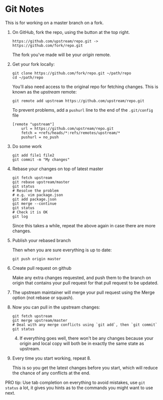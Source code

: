 # Git Notes

This is for working on a master branch on a fork.

1. On GitHub, fork the repo, using the button at the top right.

   ```
   https://github.com/upstream/repo.git ->  https://github.com/fork/repo.git
   ```

   The fork you've made will be your *origin* remote.

2. Get your fork locally:

   ```
   git clone https://github.com/fork/repo.git ~/path/repo
   cd ~/path/repo
   ```

   You'll also need access to the original repo for fetching changes. This is
   known as the *upstream* remote:

   ```
   git remote add upstream https://github.com/upstream/repo.git
   ```

   To prevent problems, add a `pushurl` line to the end of the `.git/config` file

   ```
   [remote "upstream"]
       url = https://github.com/upstream/repo.git
       fetch = +refs/heads/*:refs/remotes/upstream/*
       pushurl = no_push
   ```

3. Do some work

   ```
   git add file1 file2
   git commit -m "My changes"
   ```

4. Rebase your changes on top of latest master

   ```
   git fetch upstream
   git rebase upstream/master
   git status
   # Resolve the problem
   # e.g. vim package.json
   git add package.json
   git merge --continue
   git status
   # Check it is OK
   git log
   ```

   Since this takes a while, repeat the above again in case there are more changes.

5. Publish your rebased branch

   Then when you are sure everything is up to date:

   ```
   git push origin master
   ```

6. Create pull request on github

   Make any extra changes requested, and push them to the branch on origin that
   contains your pull request for that pull request to be updated.

7. The upstream maintainer will merge your pull request using the Merge option (not rebase or squash).

8. Now you can pull in the upstream changes:

   ```
   git fetch upstream
   git merge upstream/master
   # Deal with any merge conflicts using `git add`, then `git commit`
   git status
   ```

   4. If everything goes well, there won't be any changes because your origin and
   local copy will both be in exactly the same state as upstream.

9. Every time you start working, repeat 8.

   This is so you get the latest changes before you start, which will reduce
   the chance of any conflicts at the end.

PRO tip: Use tab completion on everything to avoid mistakes, use `git status` a
lot, it gives you hints as to the commands you might want to use next.
